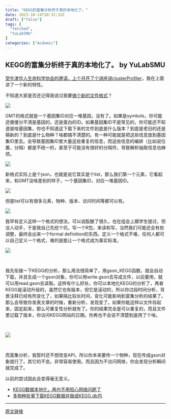 ```yaml
---
title: "KEGG的富集分析终于真的本地化了。"
date: 2023-10-24T10:31:33Z
draft: ["false"]
tags: [
  "fetched",
  "YuLabSMU"
]
categories: ["Acdemic"]
---
```

KEGG的富集分析终于真的本地化了。 by YuLabSMU
------
<div><section data-tool="mdnice编辑器" data-website="https://www.mdnice.com" data-mpa-powered-by="yiban.io"><p data-tool="mdnice编辑器"><a href="https://mp.weixin.qq.com/s?__biz=MzI3MTg4NjE4OA==&amp;mid=2247484627&amp;idx=1&amp;sn=fda3a0f4f63339a5d99fc8a01a19f02e&amp;chksm=eb3bb6d0dc4c3fc60d3f250a457b1709ed01f9ff55338291ba226104f9eb7963b220795bb74f&amp;mpshare=1&amp;scene=21&amp;srcid=0608xVjnUkWCG7Eq2HdnIWTc&amp;sharer_sharetime=1657617915095&amp;sharer_shareid=6acff07d41227dcb534b22279c7852fd#wechat_redirect" data-linktype="2">受牛津华人生命科学协会的邀请，上个月开了个讲座讲clusterProfiler</a>，我在上面讲了一个新的特性。</p><p data-tool="mdnice编辑器">不知道大家是否还记得我说过我要<a href="https://mp.weixin.qq.com/s?__biz=MzI5NjUyNzkxMg==&amp;mid=2247491921&amp;idx=1&amp;sn=3433d4f3a26190e33e9a7144565c4925&amp;chksm=ec405016db37d900a9ce5ca736479b2b9b3bee759a89328c697b79a0ce80975e56f5b9aa8a5e&amp;token=984642231&amp;lang=zh_CN&amp;scene=21#wechat_redirect" data-linktype="2">搞个新的文件格式</a>？</p></section><p><img data-galleryid="" data-ratio="0.5691533948030176" data-s="300,640" data-src="https://mmbiz.qpic.cn/mmbiz_png/MPBFtnFrw4mzrQKMm49YYpncTOJuor5Gqft66mYk9fnP33EAHWPicSxsVYjx8qLWviaA7HXsorPsLPo8q52AY6xA/640?wx_fmt=png" data-type="png" data-w="1193" src="https://mmbiz.qpic.cn/mmbiz_png/MPBFtnFrw4mzrQKMm49YYpncTOJuor5Gqft66mYk9fnP33EAHWPicSxsVYjx8qLWviaA7HXsorPsLPo8q52AY6xA/640?wx_fmt=png"></p><p>GMT的格式就是一个基因集ID对应一堆基因，没有了。如果是symbols，你可能还傻傻分不清是基因的，还是蛋白的ID。如果基因集ID不是常见的，你可能还不知道是啥基因集，你也不知道这下载下来的文件到底是什么版本？到底是老旧的还是萌新的？到底是什么物种？啥都搞不清楚的。有一种可能就是把这些信息放到基因集ID里去。会导致基因集ID里大量这些重复的信息，而这些信息的编排（比如说位置，分隔）都是不统一的，甚至于可能没有很好的分隔符，导致解析抽取信息也麻烦。</p><p><img data-galleryid="" data-ratio="0.4493927125506073" data-s="300,640" data-src="https://mmbiz.qpic.cn/mmbiz_png/MPBFtnFrw4mzrQKMm49YYpncTOJuor5GPwl0GIHsS1jk9W26OPrjPyJwz5ViaC5ym5wKgDBQSKfz9TzEngVNoAA/640?wx_fmt=png" data-type="png" data-w="1235" src="https://mmbiz.qpic.cn/mmbiz_png/MPBFtnFrw4mzrQKMm49YYpncTOJuor5GPwl0GIHsS1jk9W26OPrjPyJwz5ViaC5ym5wKgDBQSKfz9TzEngVNoAA/640?wx_fmt=png"></p><p>新格式实际上是个json，也就是说它其实是个list，那么我们第一个元素，它看起来，和GMT没啥差别的样子，一个基因集ID，对应一堆基因ID。<br></p><p><img data-galleryid="" data-ratio="0.5053410024650781" data-s="300,640" data-src="https://mmbiz.qpic.cn/mmbiz_png/MPBFtnFrw4mzrQKMm49YYpncTOJuor5GFYic9XObpHGBibe64zJ6CAO76a1JMcrdgx79JYRwdgrCmSN0xaIicfx2g/640?wx_fmt=png" data-type="png" data-w="1217" src="https://mmbiz.qpic.cn/mmbiz_png/MPBFtnFrw4mzrQKMm49YYpncTOJuor5GFYic9XObpHGBibe64zJ6CAO76a1JMcrdgx79JYRwdgrCmSN0xaIicfx2g/640?wx_fmt=png"></p><p>但是list可以有很多元素，物种、版本、访问时间等都可以有。<br></p><p><img data-galleryid="" data-ratio="0.514026402640264" data-s="300,640" data-src="https://mmbiz.qpic.cn/mmbiz_png/MPBFtnFrw4mzrQKMm49YYpncTOJuor5GIyyjFrglv1PlzDYLicwcG3j5UjFjmyQV3IdVQDQKJ5KnfNtA9KAB9DA/640?wx_fmt=png" data-type="png" data-w="1212" src="https://mmbiz.qpic.cn/mmbiz_png/MPBFtnFrw4mzrQKMm49YYpncTOJuor5GIyyjFrglv1PlzDYLicwcG3j5UjFjmyQV3IdVQDQKJ5KnfNtA9KAB9DA/640?wx_fmt=png"></p><p>我早有定义这样一个格式的想法，可以说酝酿了很久，也在组会上跟学生提过，但没人动手，于是我自己先挖个坑，写一个R包，来读和写，当然我们可能还会有些调整，最终会出来一个formal definition的东西。定义一个格式不难，任何人都可以自己定义一个格式，难的是能让一个格式成为事实标准。</p><p><img data-galleryid="" data-ratio="0.5502092050209205" data-s="300,640" data-src="https://mmbiz.qpic.cn/mmbiz_png/MPBFtnFrw4mzrQKMm49YYpncTOJuor5G1EhokOwKBNF6ic9qt4FeMImBqH8rs7SicU8jy9hq7abNcRSnQhFUXHMQ/640?wx_fmt=png" data-type="png" data-w="478" src="https://mmbiz.qpic.cn/mmbiz_png/MPBFtnFrw4mzrQKMm49YYpncTOJuor5G1EhokOwKBNF6ic9qt4FeMImBqH8rs7SicU8jy9hq7abNcRSnQhFUXHMQ/640?wx_fmt=png"></p><p><br></p><p>我先衔接一下KEGG的分析，那么用法很简单了，用gson_KEGG函数，就会自动下载，并且生成一个gson对象，你可以用write.gson去写成文件，以后要用，就可以用read.gson去读取。这样有什么好处，你可以本地化KEGG的分析了，再者KEGG是滚动升级的，虽然它也有版本，但它是滚动的，所以你过段时间分析，背景注释已经有所变化了，如果隔比较长时间，变化可能影响到富集分析的结果了。那么会导致你发表文章的时候，重新分析，发现变了。如果你能这样以文件存起来，固定起来，那么可重复性分析就有了。你的结果完全是可以重复的，而且文件里记载了版本，你访问KEGG网站的日期。你再也不会说不清楚到底用了个啥。</p><p><br></p><p><img data-galleryid="" data-ratio="0.7711370262390671" data-s="300,640" data-src="https://mmbiz.qpic.cn/mmbiz_png/MPBFtnFrw4mzrQKMm49YYpncTOJuor5GrZpRrUmxTNVFBqrjia37CAiaHRHLqKth5VI46sb3671EHR0YDeWDNOlQ/640?wx_fmt=png" data-type="png" data-w="686" src="https://mmbiz.qpic.cn/mmbiz_png/MPBFtnFrw4mzrQKMm49YYpncTOJuor5GrZpRrUmxTNVFBqrjia37CAiaHRHLqKth5VI46sb3671EHR0YDeWDNOlQ/640?wx_fmt=png"></p><p><br></p><p>而富集分析，我暂时还不想改变API，所以你本来要传一个物种，现在传成gson对象就行了。其它的不变。非常容易使用。而且因为不访问网络，你会发现分析瞬间就完成了。</p><section data-tool="mdnice编辑器" data-website="https://www.mdnice.com"><p data-tool="mdnice编辑器">以前的尝试因此会变得毫无意义。</p><ul data-tool="mdnice编辑器"><li><section><a href="https://mp.weixin.qq.com/s?__biz=MzI5NjUyNzkxMg==&amp;mid=2247488313&amp;idx=1&amp;sn=4ad8f14c26960bad12e2b5b31aa615ca&amp;scene=21#wechat_redirect" data-linktype="2">KEGG数据本地化，再也不用担心网络问题了</a></section></li><li><section><a href="https://mp.weixin.qq.com/s?__biz=MzI5NjUyNzkxMg==&amp;mid=2247488409&amp;idx=1&amp;sn=21220de50bbc69302f5a78a135e4311a&amp;scene=21#wechat_redirect" data-linktype="2">多物种批量下载KEGG数据并做成KEGG.db包</a><span></span></section></li></ul></section></div>  
<hr>
<a href="https://mp.weixin.qq.com/s/c17CKZoYEBjHxH_YAcDHeA",target="_blank" rel="noopener noreferrer">原文链接</a>

